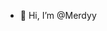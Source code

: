 - 👋 Hi, I’m @Merdyy
 

<!---
Merdyy/Merdyy is a ✨ special ✨ repository because its `README.md` (this file) appears on your GitHub profile.
You can click the Preview link to take a look at your changes.
--->
